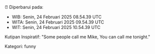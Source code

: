 ⏰ Diperbarui pada:
- WIB: Senin, 24 Februari 2025 08.54.39 UTC
- WITA: Senin, 24 Februari 2025 09.54.39 UTC
- WIT: Senin, 24 Februari 2025 10.54.39 UTC

Kutipan Inspiratif:
"Some people call me Mike, You can call me tonight."


Kategori: funny

